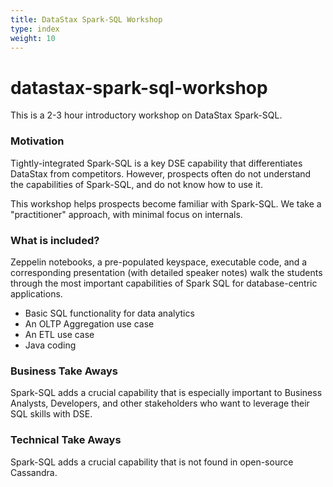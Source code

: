 ```yaml
---
title: DataStax Spark-SQL Workshop
type: index
weight: 10
---
```


# datastax-spark-sql-workshop

This is a 2-3 hour introductory workshop on DataStax Spark-SQL.

### Motivation

Tightly-integrated Spark-SQL is a key DSE capability that differentiates DataStax from competitors.  However, prospects often do not understand the capabilities of Spark-SQL, and do not know how to use it.  

This workshop helps prospects become familiar with Spark-SQL.  We take a "practitioner" approach, with minimal focus on internals.

### What is included?

Zeppelin notebooks, a pre-populated keyspace, executable code, and a corresponding presentation (with detailed speaker notes) walk the students through the most important capabilities of Spark SQL for database-centric applications.

* Basic SQL functionality for data analytics
* An OLTP Aggregation use case
* An ETL use case
* Java coding 

### Business Take Aways

Spark-SQL adds a crucial capability that is especially important to Business Analysts, Developers, and other stakeholders who want to leverage their SQL skills with DSE.

### Technical Take Aways

Spark-SQL adds a crucial capability that is not found in open-source Cassandra.
